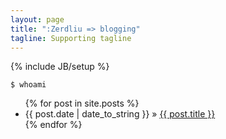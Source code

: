 ```yaml
---
layout: page
title: ":Zerdliu => blogging"
tagline: Supporting tagline
---
```

{% include JB/setup %}


    $ whoami


<ul class="posts">
  {% for post in site.posts %}
    <li><span>{{ post.date | date_to_string }}</span> &raquo; <a href="{{ BASE_PATH }}{{ post.url }}">{{ post.title }}</a></li>
  {% endfor %}
</ul>

